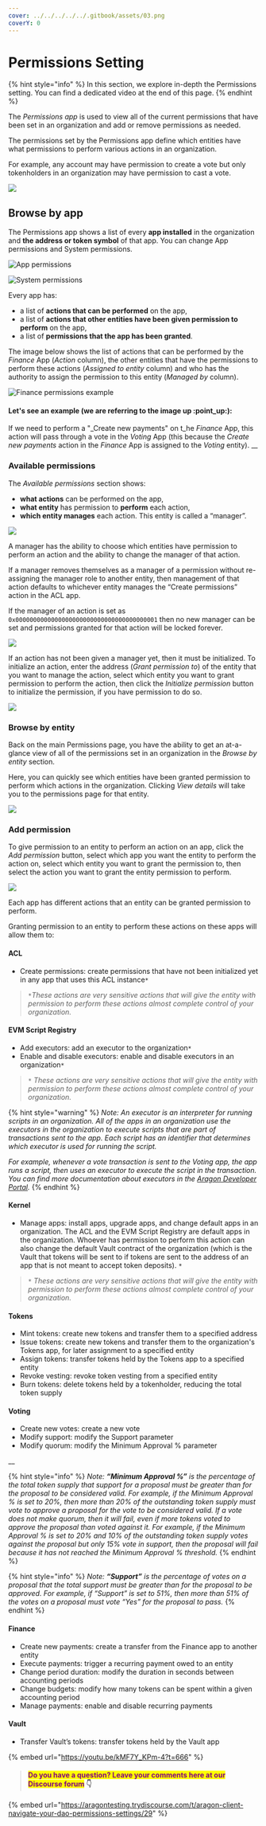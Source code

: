 ```yaml
---
cover: ../../../../../.gitbook/assets/03.png
coverY: 0
---
```


# Permissions Setting

{% hint style="info" %}
In this section, we explore in-depth the Permissions setting. You can find a dedicated video at the end of this page.
{% endhint %}

The _Permissions app_ is used to view all of the current permissions that have been set in an organization and add or remove permissions as needed.&#x20;

The permissions set by the Permissions app define which entities have what permissions to perform various actions in an organization.&#x20;

For example, any account may have permission to create a vote but only tokenholders in an organization may have permission to cast a vote.

![](https://d33v4339jhl8k0.cloudfront.net/docs/assets/5c98a4fe0428633d2cf3fcf7/images/5d8a697f2c7d3a7e9ae19121/file-gDcISkpUXb.png)

## **Browse by app**

The Permissions app shows a list of every **app installed** in the organization and **the address or token symbol** of that app. You can change App permissions and System permissions.

![App permissions](https://d33v4339jhl8k0.cloudfront.net/docs/assets/5c98a4fe0428633d2cf3fcf7/images/5d8a6a562c7d3a7e9ae1912e/file-0y5pgj1j2k.png)

![System permissions](../../../../../.gitbook/assets/file-mnVytX0QZA.png)

Every app has:

* a list of **actions that can be performed** on the app,&#x20;
* a list of **actions that other entities have been given permission to perform** on the app,&#x20;
* a list of **permissions that the app has been granted**.

The image below shows the list of actions that can be performed by the _Finance_ App (_Action_ column), the other entities that have the permissions to perform these actions (_Assigned to entity_ column) and who has the authority to assign the permission to this entity (_Managed by_ column).

![Finance permissions example](https://d33v4339jhl8k0.cloudfront.net/docs/assets/5c98a4fe0428633d2cf3fcf7/images/5d8a6a7104286364bc8f8145/file-NKD9Oqrl0V.png)

#### Let's see an example (we are referring to the image up :point\_up:):

If we need to perform a "_Create new payments" on t_he _Finance_ App, this action will pass through a vote in the _Voting_ App (this because the _Create new payments_ action in the _Finance_ App is assigned to the _Voting_ entity). __&#x20;

### **Available permissions**

The _Available permissions_ section shows:

* **what actions** can be performed on the app,&#x20;
* **what entity** has permission to **perform** each action,&#x20;
* **which entity manages** each action. This entity is called a “manager”.

![](https://d33v4339jhl8k0.cloudfront.net/docs/assets/5c98a4fe0428633d2cf3fcf7/images/5d8a6b052c7d3a7e9ae19132/file-68mYNPchqp.png)

A manager has the ability to choose which entities have permission to perform an action and the ability to change the manager of that action.&#x20;

If a manager removes themselves as a manager of a permission without re-assigning the manager role to another entity, then management of that action defaults to whichever entity manages the “Create permissions” action in the ACL app.&#x20;

If the manager of an action is set as `0x0000000000000000000000000000000000000001` then no new manager can be set and permissions granted for that action will be locked forever.

![](https://d33v4339jhl8k0.cloudfront.net/docs/assets/5c98a4fe0428633d2cf3fcf7/images/5d8a6b1904286364bc8f814d/file-UNomybgFUB.png)

If an action has not been given a manager yet, then it must be initialized. To initialize an action, enter the address (_Grant permission to_) of the entity that you want to manage the action, select which entity you want to grant permission to perform the action, then click the _Initialize permission_ button to initialize the permission, if you have permission to do so.

![](https://d33v4339jhl8k0.cloudfront.net/docs/assets/5c98a4fe0428633d2cf3fcf7/images/5d8a6b2304286364bc8f814f/file-fna5oPikEA.png)

### **Browse by entity**

Back on the main Permissions page, you have the ability to get an at-a-glance view of all of the permissions set in an organization in the _Browse by entity_ section.&#x20;

Here, you can quickly see which entities have been granted permission to perform which actions in the organization. Clicking _View details_ will take you to the permissions page for that entity.

![](https://d33v4339jhl8k0.cloudfront.net/docs/assets/5c98a4fe0428633d2cf3fcf7/images/5d8a6b6104286364bc8f8153/file-W609vjv1Pi.png)

### **Add permission**

To give permission to an entity to perform an action on an app, click the _Add permission_ button, select which app you want the entity to perform the action on, select which entity you want to grant the permission to, then select the action you want to grant the entity permission to perform.

![](https://d33v4339jhl8k0.cloudfront.net/docs/assets/5c98a4fe0428633d2cf3fcf7/images/5d8a6b732c7d3a7e9ae1913a/file-xsxDomUDSy.png)

Each app has different actions that an entity can be granted permission to perform.&#x20;

Granting permission to an entity to perform these actions on these apps will allow them to:

#### **ACL**

* Create permissions: create permissions that have not been initialized yet in any app that uses this ACL instance`*`

> `*`_These actions are very sensitive actions that will give the entity with permission to perform these actions almost complete control of your organization._

#### **EVM Script Registry**

* Add executors: add an executor to the organization`*`
* Enable and disable executors: enable and disable executors in an organization`*`

> `*` _These actions are very sensitive actions that will give the entity with permission to perform these actions almost complete control of your organization._

{% hint style="warning" %}
_Note: An executor is an interpreter for running scripts in an organization. All of the apps in an organization use the executors in the organization to execute scripts that are part of transactions sent to the app. Each script has an identifier that determines which executor is used for running the script._&#x20;

_For example, whenever a vote transaction is sent to the Voting app, the app runs a script, then uses an executor to execute the script in the transaction. You can find more documentation about executors in the_ [_Aragon Developer Portal_](https://hack.aragon.org/docs/aragonos-ref.html#52-evmscripts)_._
{% endhint %}

#### Kernel

* Manage apps: install apps, upgrade apps, and change default apps in an organization. The ACL and the EVM Script Registry are default apps in the organization. Whoever has permission to perform this action can also change the default Vault contract of the organization (which is the Vault that tokens will be sent to if tokens are sent to the address of an app that is not meant to accept token deposits). `*`

> `*` _These actions are very sensitive actions that will give the entity with permission to perform these actions almost complete control of your organization._

#### **Tokens**

* Mint tokens: create new tokens and transfer them to a specified address
* Issue tokens: create new tokens and transfer them to the organization's Tokens app, for later assignment to a specified entity
* Assign tokens: transfer tokens held by the Tokens app to a specified entity
* Revoke vesting: revoke token vesting from a specified entity
* Burn tokens: delete tokens held by a tokenholder, reducing the total token supply

#### **Voting**

* Create new votes: create a new vote
* Modify support: modify the Support parameter
* Modify quorum: modify the Minimum Approval % parameter

__

{% hint style="info" %}
_Note: **“Minimum Approval %”** is the percentage of the total token supply that support for a proposal must be greater than for the proposal to be considered valid. For example, if the Minimum Approval % is set to 20%, then more than 20% of the outstanding token supply must vote to approve a proposal for the vote to be considered valid. If a vote does not make quorum, then it will fail, even if more tokens voted to approve the proposal than voted against it. For example, if the Minimum Approval % is set to 20% and 10% of the outstanding token supply votes against the proposal but only 15% vote in support, then the proposal will fail because it has not reached the Minimum Approval % threshold._
{% endhint %}

{% hint style="info" %}
_Note: **“Support”** is the percentage of votes on a proposal that the total support must be greater than for the proposal to be approved. For example, if “Support” is set to 51%, then more than 51% of the votes on a proposal must vote “Yes” for the proposal to pass._
{% endhint %}

#### Finance

* Create new payments: create a transfer from the Finance app to another entity
* Execute payments: trigger a recurring payment owed to an entity
* Change period duration: modify the duration in seconds between accounting periods
* Change budgets: modify how many tokens can be spent within a given accounting period
* Manage payments: enable and disable recurring payments

#### **Vault**

* Transfer Vault’s tokens: transfer tokens held by the Vault app

{% embed url="https://youtu.be/kMF7Y_KPm-4?t=666" %}



> #### <mark style="color:purple;">Do you have a question? Leave your comments here at our Discourse forum</mark> 👇

{% embed url="https://aragontesting.trydiscourse.com/t/aragon-client-navigate-your-dao-permissions-settings/29" %}
